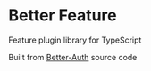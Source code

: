 # Better Feature
Feature plugin library for TypeScript

Built from [Better-Auth](https://github.com/better-auth/better-auth) source code


